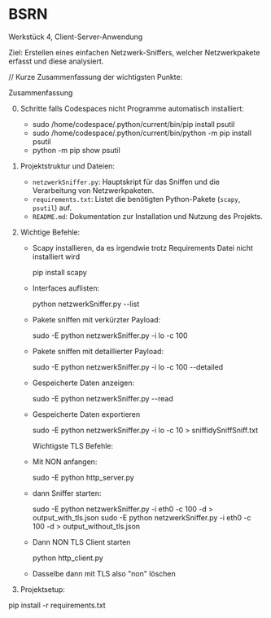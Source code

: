 # BSRN
Werkstück 4, Client-Server-Anwendung

Ziel: Erstellen eines einfachen Netzwerk-Sniffers, welcher Netzwerkpakete erfasst und diese analysiert.

// Kurze Zusammenfassung der wichtigsten Punkte:

Zusammenfassung

0. Schritte falls Codespaces nicht Programme automatisch installiert:
   - sudo /home/codespace/.python/current/bin/pip install psutil
   - sudo /home/codespace/.python/current/bin/python -m pip install psutil
   - python -m pip show psutil


1. Projektstruktur und Dateien:
   - `netzwerkSniffer.py`: Hauptskript für das Sniffen und die Verarbeitung von Netzwerkpaketen.
   - `requirements.txt`: Listet die benötigten Python-Pakete (`scapy`, `psutil`) auf.
   - `README.md`: Dokumentation zur Installation und Nutzung des Projekts.

2. Wichtige Befehle:

   - Scapy installieren, da es irgendwie trotz Requirements Datei nicht installiert wird
   
      pip install scapy

   - Interfaces auflisten:
     
     python netzwerkSniffer.py --list
     
   - Pakete sniffen mit verkürzter Payload:
     
     sudo -E python netzwerkSniffer.py -i lo -c 100
    
   - Pakete sniffen mit detaillierter Payload:
     
     sudo -E python netzwerkSniffer.py -i lo -c 100 --detailed
     
   - Gespeicherte Daten anzeigen:
     
     sudo -E python netzwerkSniffer.py --read
     
   - Gespeicherte Daten exportieren
     
     sudo -E python netzwerkSniffer.py -i lo -c 10 > sniffidySniffSniff.txt
     

     Wichtigste TLS Befehle:

   - Mit NON anfangen:

     sudo -E python http_server.py

   - dann Sniffer starten:

     sudo -E python netzwerkSniffer.py -i eth0 -c 100 -d > output_with_tls.json
     sudo -E python netzwerkSniffer.py -i eth0 -c 100 -d > output_without_tls.json

   - Dann NON TLS Client starten

     python http_client.py

   - Dasselbe dann mit TLS also "non" löschen

3. Projektsetup:

pip install -r requirements.txt
